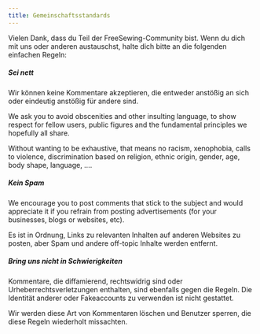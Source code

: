 ```yaml
---
title: Gemeinschaftsstandards
---
```


Vielen Dank, dass du Teil der FreeSewing-Community bist. Wenn du dich mit uns oder anderen austauschst, halte dich bitte an die folgenden einfachen Regeln:

##### Sei nett

Wir können keine Kommentare akzeptieren, die entweder anstößig an sich oder eindeutig anstößig für andere sind.

We ask you to avoid obscenities and other insulting language, to show respect for fellow users, public figures and the fundamental principles we hopefully all share.

Without wanting to be exhaustive, that means no racism, xenophobia, calls to violence, discrimination based on religion, ethnic origin, gender, age, body shape, language, ….

##### Kein Spam

We encourage you to post comments that stick to the subject and would appreciate it if you refrain from posting advertisements (for your businesses, blogs or websites, etc).

Es ist in Ordnung, Links zu relevanten Inhalten auf anderen Websites zu posten, aber Spam und andere off-topic Inhalte werden entfernt.

##### Bring uns nicht in Schwierigkeiten

Kommentare, die diffamierend, rechtswidrig sind oder Urheberrechtsverletzungen enthalten, sind ebenfalls gegen die Regeln. Die Identität anderer oder Fakeaccounts zu verwenden ist nicht gestattet.

Wir werden diese Art von Kommentaren löschen und Benutzer sperren, die diese Regeln wiederholt missachten.
